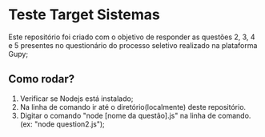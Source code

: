 # Teste Target Sistemas

Este repositório foi criado com o objetivo de responder as questões 2, 3, 4 e 5 presentes no
questionário do processo seletivo realizado na plataforma Gupy;

## Como rodar?

1. Verificar se Nodejs está instalado;
2. Na linha de comando ir até o diretório(localmente) deste repositório.
3. Digitar o comando "node [nome da questão].js" na linha de comando. (ex: "node question2.js");
